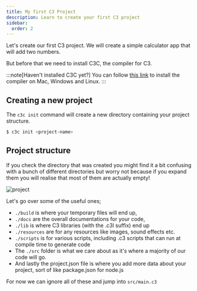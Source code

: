 ```yaml
---
title: My first C3 Project
description: Learn to create your first C3 project
sidebar:
  order: 2
---
```


Let's create our first C3 project. We will create a simple calculator app that will add two numbers.

But before that we need to install C3C, the compiler for C3. 

:::note[Haven't installed C3C yet?]
You can follow [this link](/references/getting-started/prebuilt-binaries/) to install the compiler on Mac, Windows and Linux.
:::
## Creating a new project

The `c3c init` command will create a new directory containing your project structure.

```bash
$ c3c init <project-name>
```

## Project structure

If you check the directory that was created you might find it a bit confusing with a bunch of different directories but worry not because if you expand them you will realise that most of them are actually empty!

![project](./project-structure.png)

Let's go over some of the useful ones;
- `./build` is where your temporary files will end up,
- `./docs` are the overall documentations for your code,
- `./lib` is where C3 libraries (with the .c3l suffix) end up
- `./resources` are for any resources like images, sound effects etc.
- `./scripts` is for various scripts, including .c3 scripts that can run at compile time to generate code
- The `./src` folder is what we care about as it's where a majority of our code will go.
- And lastly the project.json file is where you add more data about your project, sort of like package.json for node.js

For now we can ignore all of these and jump into `src/main.c3`